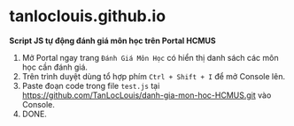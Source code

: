 # tanloclouis.github.io
**Script JS tự động đánh giá môn học trên Portal HCMUS**  

1. Mở Portal ngay trang ```Đánh Giá Môn Học``` có hiển thị danh sách các môn học cần đánh giá.  
2. Trên trình duyệt dùng tổ hợp phím ```Ctrl + Shift + I``` để mở Console lên.  
3. Paste đoạn code trong file ```test.js``` tại https://github.com/TanLocLouis/danh-gia-mon-hoc-HCMUS.git vào Console.  
4. DONE.
